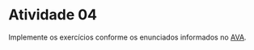 # Atividade 04

Implemente os exercícios conforme os enunciados informados no [AVA](https://ava.ifpr.edu.br/mod/assign/view.php?id=340572).

